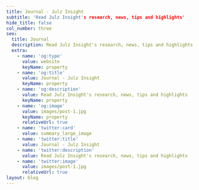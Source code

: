 ```yaml
---
title: Journal - Julz Insight
subtitle: 'Read Julz Insight's research, news, tips and highlights'
hide_title: false
col_number: three
seo:
  title: Journal
  description: Read Julz Insight's research, news, tips and highlights
  extra:
    - name: 'og:type'
      value: website
      keyName: property
    - name: 'og:title'
      value: Journal - Julz Insight
      keyName: property
    - name: 'og:description'
      value: Read Julz Insight's research, news, tips and highlights
      keyName: property
    - name: 'og:image'
      value: images/post-1.jpg
      keyName: property
      relativeUrl: true
    - name: 'twitter:card'
      value: summary_large_image
    - name: 'twitter:title'
      value: Journal - Julz Insight
    - name: 'twitter:description'
      value: Read Julz Insight's research, news, tips and highlights
    - name: 'twitter:image'
      value: images/post-1.jpg
      relativeUrl: true
layout: blog
---
```

